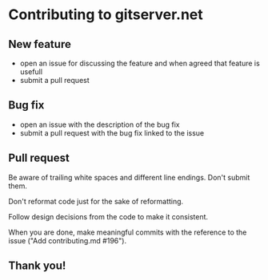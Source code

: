 # Contributing to gitserver.net

## New feature

* open an issue for discussing the feature and when agreed that feature is usefull
* submit a pull request

## Bug fix

* open an issue with the description of the bug fix
* submit a pull request with the bug fix linked to the issue

## Pull request

Be aware of trailing white spaces and different line endings. Don't submit them.

Don't reformat code just for the sake of reformatting.

Follow design decisions from the code to make it consistent.

When you are done, make meaningful commits with the reference to the issue ("Add contributing.md #196").

## Thank you!
